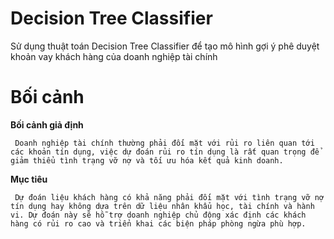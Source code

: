 # Decision Tree Classifier
Sử dụng thuật toán Decision Tree Classifier để tạo mô hình gợi ý phê duyệt khoản vay khách hàng của doanh nghiệp tài chính

# Bối cảnh 
**Bối cảnh giả định**

     Doanh nghiệp tài chính thường phải đối mặt với rủi ro liên quan tới các khoản tín dụng, việc dự đoán rủi ro tín dụng là rất quan trọng để giảm thiểu tình trạng vỡ nợ và tối ưu hóa kết quả kinh doanh.

**Mục tiêu**

     Dự đoán liệu khách hàng có khả năng phải đối mặt với tình trạng vỡ nợ tín dụng hay không dựa trên dữ liệu nhân khẩu học, tài chính và hành vi. Dự đoán này sẽ hỗ trợ doanh nghiệp chủ động xác định các khách hàng có rủi ro cao và triển khai các biện pháp phòng ngừa phù hợp.
